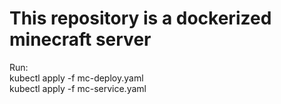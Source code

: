 <h1>This repository is a dockerized minecraft server</h1>

Run: <br/>
kubectl apply -f mc-deploy.yaml <br/>
kubectl apply -f mc-service.yaml

